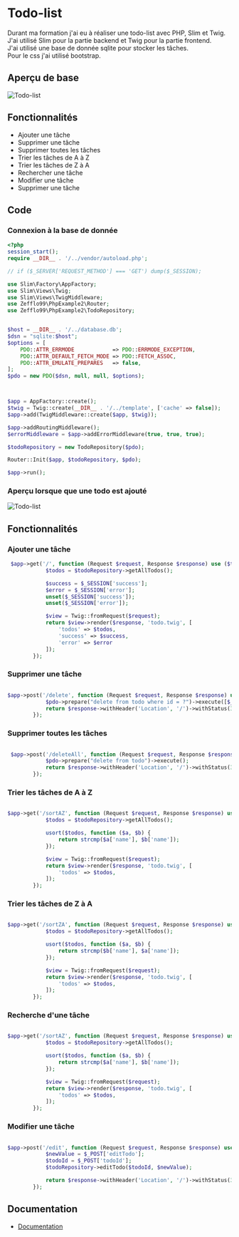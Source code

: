 #  Todo-list<Badge type="tip" text="PHP,Slim,Twig,sqlite" />

Durant ma formation j'ai eu à réaliser une todo-list avec PHP, Slim et Twig.\
J'ai utilisé Slim pour la partie backend et Twig pour la partie frontend.\
J'ai utilisé une base de donnée sqlite pour stocker les tâches.\
Pour le css j'ai utilisé bootstrap.

## Aperçu de base

![Todo-list](../images/Apreçu-todo.png)

## Fonctionnalités

- Ajouter une tâche
- Supprimer une tâche
- Supprimer toutes les tâches
- Trier les tâches de A à Z
- Trier les tâches de Z à A
- Rechercher une tâche
- Modifier une tâche
- Supprimer une tâche


## Code


### Connexion à la base de donnée
```php
<?php
session_start();
require __DIR__ . '/../vendor/autoload.php';

// if ($_SERVER['REQUEST_METHOD'] === 'GET') dump($_SESSION);

use Slim\Factory\AppFactory;
use Slim\Views\Twig;
use Slim\Views\TwigMiddleware;
use Zefflo99\PhpExample2\Router;
use Zefflo99\PhpExample2\TodoRepository;


$host = __DIR__ . '/../database.db';
$dsn = "sqlite:$host";
$options = [
    PDO::ATTR_ERRMODE            => PDO::ERRMODE_EXCEPTION,
    PDO::ATTR_DEFAULT_FETCH_MODE => PDO::FETCH_ASSOC,
    PDO::ATTR_EMULATE_PREPARES   => false,
];
$pdo = new PDO($dsn, null, null, $options);



$app = AppFactory::create();
$twig = Twig::create(__DIR__ . '/../template', ['cache' => false]);
$app->add(TwigMiddleware::create($app, $twig));

$app->addRoutingMiddleware();
$errorMiddleware = $app->addErrorMiddleware(true, true, true);

$todoRepository = new TodoRepository($pdo);

Router::Init($app, $todoRepository, $pdo);

$app->run();
```

### Aperçu lorsque que une todo est ajouté


![Todo-list](../images/Apercu-todo.png)


## Fonctionnalités

### Ajouter une tâche

```php
 $app->get('/', function (Request $request, Response $response) use ($todoRepository) {
            $todos = $todoRepository->getAllTodos();

            $success = $_SESSION['success'];
            $error = $_SESSION['error'];
            unset($_SESSION['success']);
            unset($_SESSION['error']);

            $view = Twig::fromRequest($request);
            return $view->render($response, 'todo.twig', [
                'todos' => $todos,
                'success' => $success,
                'error' => $error
            ]);
        });
```

### Supprimer une tâche

```php

$app->post('/delete', function (Request $request, Response $response) use ($todoRepository, $pdo) {
            $pdo->prepare("delete from todo where id = ?")->execute([$_POST["todoId"]]);
            return $response->withHeader('Location', '/')->withStatus(302);
        });
```

### Supprimer toutes les tâches

```php

 $app->post('/deleteAll', function (Request $request, Response $response) use ($todoRepository, $pdo) {
            $pdo->prepare("delete from todo")->execute();
            return $response->withHeader('Location', '/')->withStatus(302);
        });
```

### Trier les tâches de A à Z

```php

$app->get('/sortAZ', function (Request $request, Response $response) use ($todoRepository) {
            $todos = $todoRepository->getAllTodos();

            usort($todos, function ($a, $b) {
                return strcmp($a['name'], $b['name']);
            });

            $view = Twig::fromRequest($request);
            return $view->render($response, 'todo.twig', [
                'todos' => $todos,
            ]);
        });
```

### Trier les tâches de Z à A

```php

$app->get('/sortZA', function (Request $request, Response $response) use ($todoRepository) {
            $todos = $todoRepository->getAllTodos();

            usort($todos, function ($a, $b) {
                return strcmp($b['name'], $a['name']);
            });

            $view = Twig::fromRequest($request);
            return $view->render($response, 'todo.twig', [
                'todos' => $todos,
            ]);
        });
```


### Recherche d'une tâche

```php

$app->get('/sortAZ', function (Request $request, Response $response) use ($todoRepository) {
            $todos = $todoRepository->getAllTodos();

            usort($todos, function ($a, $b) {
                return strcmp($a['name'], $b['name']);
            });

            $view = Twig::fromRequest($request);
            return $view->render($response, 'todo.twig', [
                'todos' => $todos,
            ]);
        });
```


### Modifier une tâche

```php

$app->post('/edit', function (Request $request, Response $response) use ($todoRepository) {
            $newValue = $_POST['editTodo'];
            $todoId = $_POST['todoId'];
            $todoRepository->editTodo($todoId, $newValue);

            return $response->withHeader('Location', '/')->withStatus(302);
        });

```

## Documentation

- [Documentation](https://www.php.net/docs.php)



